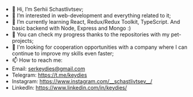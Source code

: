 - 👋 Hi, I’m Serhii Schastlivtsev;
- 👀 I’m interested in web-development and everything related to it;
- 🌱 I’m currently learning React, Redux/Redux Toolkit, TypeScript. And basic backend with Node, Express and Mongo :)
- 🤩 You can check my progress thanks to the repositories with my pet-projects;
- 💞️ I'm looking for cooperation opportunities with a company where I can continue to improve my skills even faster;
- 📫 How to reach me:
-  Email: serkeydies@gmail.com 
-  Telegram: https://t.me/keydies
-  Instagram: https://www.instagram.com/__schastlivtsev__/
-  LinkedIn: https://www.linkedin.com/in/keydies/

<!---
keydies/keydies is a ✨ special ✨ repository because its `README.md` (this file) appears on your GitHub profile.
You can click the Preview link to take a look at your changes.
--->
